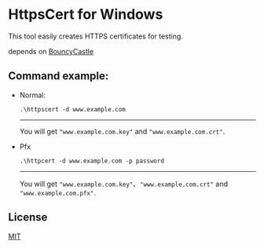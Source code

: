 # HttpsCert for Windows

This tool easily creates HTTPS certificates for testing.

depends on [BouncyCastle](https://github.com/bcgit/bc-csharp)

## Command example:
+ Normal:

    ```.\httpscert -d www.example.com```

    ---

    You will get `"www.example.com.key"` and `"www.example.com.crt"`.

+ Pfx

    ```.\httpcert -d www.example.com -p password```

    ---
    
    You will get `"www.example.com.key"`、`"www.example.com.crt"` and `"www.example.com.pfx"`.

## License
[MIT](https://github.com/lalakii/HttpsCert/blob/master/LICENSE)